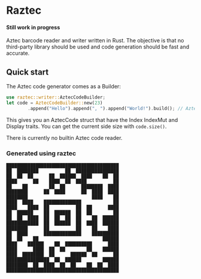 # Raztec
#### **Still work in progress**

Aztec barcode reader and writer written in Rust.
The objective is that no third-party library should be used and code generation
should be fast and accurate.

## Quick start

The Aztec code generator comes as a Builder:
```Rust
use raztec::writer::AztecCodeBuilder;
let code = AztecCodeBuilder::new(23)
        .append("Hello").append(", ").append("World!").build(); // AztecCode
```
This gives you an AztecCode struct that have the Index IndexMut and Display
traits. You can get the current side size with `code.size()`.

There is currently no builtin Aztec code reader.

### Generated using raztec

```
██████████████████████████████████████████
██  ████████          ██  ████████████████
██  ██  ██      ██  ██████  ████    ██  ██
████      ██    ████  ██  ████          ██
██    ██        ██  ██      ████████  ████
████████      ██  ████      ██  ████  ████
████████                        ████    ██
████  ████    ██████████████            ██
████    ████  ██          ██  ██      ████
██  ██████    ██  ██████  ██  ██        ██
██  ██  ████  ██  ██  ██  ██    ██  ██████
████████████  ██  ██████  ██  ████  ██████
████████      ██          ██    ██    ████
██  ████      ██████████████    ██████████
██  ██    ██                        ██████
████    ██████    ██  ██████████      ████
████      ████  ██  ██        ██    ██████
████  ████████  ██      ██████  ██      ██
████████████████  ██  ██████        ██████
████████  ██  ████  ██  ██    ██  ██  ████
██████████████████████████████████████████
```
